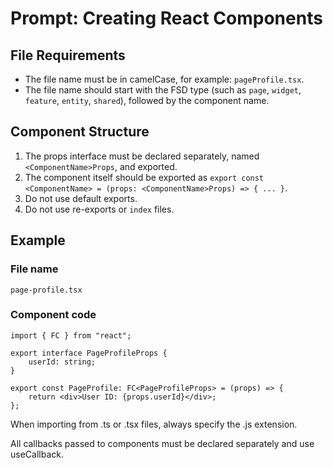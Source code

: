 # Prompt: Creating React Components

## File Requirements

- The file name must be in camelCase, for example: `pageProfile.tsx`.
- The file name should start with the FSD type (such as `page`, `widget`, `feature`, `entity`, `shared`), followed by the component name.

## Component Structure

1. The props interface must be declared separately, named `<ComponentName>Props`, and exported.
2. The component itself should be exported as `export const <ComponentName> = (props: <ComponentName>Props) => { ... }`.
3. Do not use default exports.
4. Do not use re-exports or `index` files.

## Example

### File name

`page-profile.tsx`

### Component code

```tsx
import { FC } from "react";

export interface PageProfileProps {
    userId: string;
}

export const PageProfile: FC<PageProfileProps> = (props) => {
    return <div>User ID: {props.userId}</div>;
};
```

When importing from .ts or .tsx files, always specify the .js extension.

All callbacks passed to components must be declared separately and use useCallback.
